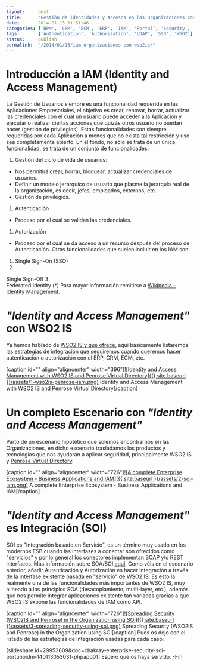 ```yaml
---
layout:     post
title:      'Gestión de Identidades y Accesos en las Organizaciones con WSO2 IS'
date:       2014-01-13 11:51:46
categories: ['BPM', 'CRM', 'ECM', 'ERP', 'IAM', 'Portal', 'Security', 'SOA']
tags:       ['Authentication', 'Authorization', 'LDAP', 'SSO', 'WSO2']
status:     publish 
permalink:  "/2014/01/13/iam-organizaciones-con-wso2is/"
---
```

# Introducción a IAM (Identity and Access Management)
La Gestión de Usuarios siempre es una funcionalidad requerida en las Aplicaciones Empresariales, el objetivo es crear, renovar, borrar, actualizar las credenciales con el cual un usuario puede acceder a la Aplicación y ejecutar o realizar ciertas acciones que quizás otros usuario no puedan hacer (gestión de privilegios).
Estas funcionalidades son siempre requeridas por cada Aplicación a menos que no exista tal restricción y uso sea completamente abierto. En el fondo, no sólo se trata de un única funcionalidad, se trata de un conjunto de funcionalidades:
1. Gestión del ciclo de vida de usuarios:
* Nos permitirá crear, borrar, bloquear, actualizar credenciales de usuarios.
* Definir un modelo jerárquico de usuario que plasme la jerarquía real de la organización, es decir, jefes, empleados, externos, etc.
* Gestión de privilegios.
1. Autenticación
* Proceso por el cual se validan las credenciales.
1. Autorización
* Proceso por el cual se da acceso a un recurso después del proceso de Autenticación.
Otras funcionalidades que suelen incluir en los IAM son:
1. Single Sign-On (SSO)
2.   
Single Sign-Off
3.   
Federated Identity
(*) Para mayor información remitirse a [Wikipedia - Identity Management](http://en.wikipedia.org/wiki/Identity_management "Wikipedia - Identity Management").

# _"Identity and Access Management"_ con WSO2 IS

Ya hemos hablado de [WSO2 IS y qué ofrece](http://holisticsecurity.wordpress.com/2013/11/28/starting-wso2-identity-server/ "STARTING WITH WSO2 IDENTITY SERVER \(SECURITY AS SERVICE\)"), aquí básicamente listaremos las estrategias de integración que seguiremos cuando queremos hacer autenticación o autorización con el ERP, CRM, ECM, etc.

[caption id="" align="aligncenter" width="396"][![Identity and Access Management with WSO2 IS and Penrose Virtual Directory]({{ site.baseurl }}/assets/1-wso2is-penrose-iam.png)](https://dl.dropboxusercontent.com/u/2961879/blog.sec/blog20131231_iam_wso2is/1-wso2is-penrose-iam.png) Identity and Access Management with WSO2 IS and Penrose Virtual Directory[/caption]

# Un completo Escenario con _"Identity and Access Management"_

Parto de un escenario hipotético que solemos encontrarnos en las Organizaciones, en dicho escenario trasladamos los productos y tecnologías que nos ayudarán a aplicar seguridad, principalmente WSO2 IS y [Penrose Virtual Directory](https://github.com/Chilcano/penrose-server "Penrose Virtual Directory").

[caption id="" align="aligncenter" width="726"][![A complete Enterprise Ecosystem - Business Applications and IAM]({{ site.baseurl }}/assets/2-soi-iam.png)](https://dl.dropboxusercontent.com/u/2961879/blog.sec/blog20131231_iam_wso2is/2-soi-iam.png) A complete Enterprise Ecosystem - Business Applications and IAM[/caption]

# _"Identity and Access Management"_ es Integración (SOI)

SOI es "Integración basado en Servicio", es un término muy usado en los modernos ESB cuando las interfases a conectar son ofrecidos como "servicios" y por lo general los conectores implementan SOAP y/o REST interfaces. Más información sobre SOA/SOI [aquí](http://en.wikipedia.org/wiki/Service-oriented_architecture_implementation_framework#Service-oriented_integration "SOA and SOI").
Como véis en el escenario anterior, añadir Autenticación y Autorización es hacer integración a través de la interfase existente basada en "servicio" de WSO2 IS. Es esto la realmente una de las funcionalidades más importantes de WSO2 IS, muy alineado a los principios SOA (desacoplamiento, multi-layer, etc.), además que nos permite integrar aplicaciones existente tan variadas gracias a que WSO2 IS expone las funcionalidades de IAM como API.

[caption id="" align="aligncenter" width="726"][![Spreading Security \(WSO2IS and Penrose\) in the Organization using SOI]({{ site.baseurl }}/assets/3-spreading-security-using-soi.png)](https://dl.dropboxusercontent.com/u/2961879/blog.sec/blog20131231_iam_wso2is/3-spreading-security-using-soi.png) Spreading Security (WSO2IS and Penrose) in the Organization using SOI[/caption]
Pues os dejo con el listado de las estrategias de integración usadas para cada caso:

[slideshare id=29953609&doc=chakray-enterprise-security-soi-portunoidm-140113053031-phpapp01]
Espero que os haya servido.
-Fin
